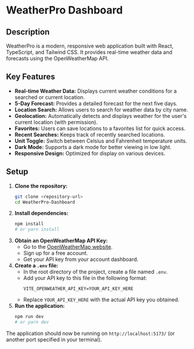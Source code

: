 # WeatherPro Dashboard

## Description

WeatherPro is a modern, responsive web application built with React, TypeScript, and Tailwind CSS. It provides real-time weather data and forecasts using the OpenWeatherMap API.

## Key Features

*   **Real-time Weather Data:** Displays current weather conditions for a searched or current location.
*   **5-Day Forecast:** Provides a detailed forecast for the next five days.
*   **Location Search:** Allows users to search for weather data by city name.
*   **Geolocation:** Automatically detects and displays weather for the user's current location (with permission).
*   **Favorites:** Users can save locations to a favorites list for quick access.
*   **Recent Searches:** Keeps track of recently searched locations.
*   **Unit Toggle:** Switch between Celsius and Fahrenheit temperature units.
*   **Dark Mode:** Supports a dark mode for better viewing in low light.
*   **Responsive Design:** Optimized for display on various devices.

## Setup

1.  **Clone the repository:**
    ```bash
    git clone <repository-url>
    cd WeatherPro-Dashboard
    ```
2.  **Install dependencies:**
    ```bash
    npm install
    # or yarn install
    ```
3.  **Obtain an OpenWeatherMap API Key:**
    *   Go to the [OpenWeatherMap website](https://openweathermap.org/api).
    *   Sign up for a free account.
    *   Get your API key from your account dashboard.
4.  **Create a `.env` file:**
    *   In the root directory of the project, create a file named `.env`.
    *   Add your API key to this file in the following format:
        ```env
        VITE_OPENWEATHER_API_KEY=YOUR_API_KEY_HERE
        ```
    *   Replace `YOUR_API_KEY_HERE` with the actual API key you obtained.
5.  **Run the application:**
    ```bash
    npm run dev
    # or yarn dev
    ```

The application should now be running on `http://localhost:5173/` (or another port specified in your terminal).